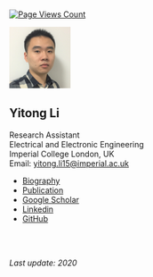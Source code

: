 <br />

[![Page Views Count](https://badges.toozhao.com/badges/01EQV79MN2FB84J5T19A2N0XMZ/blue.svg)](https://badges.toozhao.com/badges/01EQV79MN2FB84J5T19A2N0XMZ/blue.svg "Get your own page views count badge on badges.toozhao.com")

![](https://raw.githubusercontent.com/yt-li/yt-li.github.io/master/LYT.png)
  
## Yitong Li
Research Assistant  
Electrical and Electronic Engineering  
Imperial College London, UK  
Email: yitong.li15@imperial.ac.uk	

- [Biography](https://yt-li.github.io/biography)
- [Publication](https://yt-li.github.io/publication)
- [Google Scholar](https://scholar.google.co.uk/citations?user=b3tutrQAAAAJ&hl=en)
- [Linkedin](https://www.linkedin.com/in/yitong-li/)
- [GitHub](https://github.com/yt-li)

<br />
<br />

*Last update: 2020*
